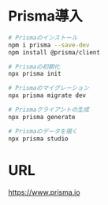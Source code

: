 # Prisma導入

```bash
# Prismaのインストール
npm i prisma --save-dev
npm install @prisma/client

# Prismaの初期化
npx prisma init

# Prismaのマイグレーション
npx prisma migrate dev

# Prismaクライアントの生成
npx prisma generate

# Prismaのデータを覗く
npx prisma studio
```

# URL

https://www.prisma.io